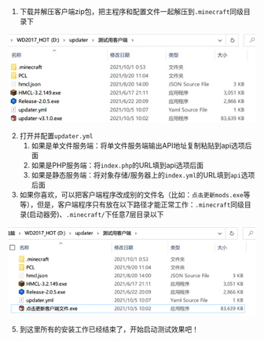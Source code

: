 1. 下载并解压客户端zip包，把主程序和配置文件一起解压到`.minecraft`同级目录下

![client-inside-updater](assets/client-inside-updater.png)

2. 打开并配置`updater.yml`
   1. 如果是单文件服务端：将单文件服务端输出API地址复制粘贴到api选项后面
   2. 如果是PHP服务端：将`index.php`的URL填到api选项后面
   3. 如果是静态服务端：将对象存储/服务器上的`index.yml`的URL填到`api`选项后面
3. 如果你喜欢，可以把客户端程序改成别的文件名（比如：`点击更新mods.exe`等等），但是，客户端程序只有放在以下路径才能正常工作：`.minecraft`同级目录(启动器旁)、`.minecraft/`下任意7层目录以下

![out_mcdir](assets/out_mcdir.png)

5. 到这里所有的安装工作已经结束了，开始启动测试效果吧！